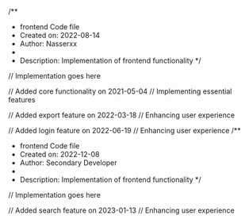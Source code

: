 /**
 * frontend Code file
 * Created on: 2022-08-14
 * Author: Nasserxx
 *
 * Description: Implementation of frontend functionality
 */
 
// Implementation goes here


// Added core functionality on 2021-05-04
// Implementing essential features

// Added export feature on 2022-03-18
// Enhancing user experience

// Added login feature on 2022-06-19
// Enhancing user experience
/**
 * frontend Code file
 * Created on: 2022-12-08
 * Author: Secondary Developer
 *
 * Description: Implementation of frontend functionality
 */
 
// Implementation goes here


// Added search feature on 2023-01-13
// Enhancing user experience

